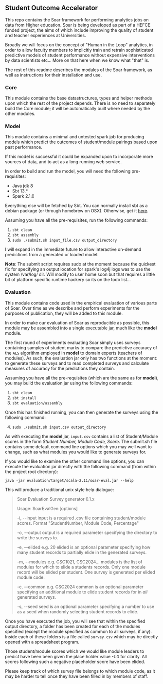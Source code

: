 ## Student Outcome Accelerator

This repo contains the Soar framework for performing analytics jobs on data from Higher education. Soar is being 
developed as part of a HEFCE funded project, the aims of which include improving the quality of student and teacher
experiences at Universities. 

Broadly we will focus on the concept of "Human in the Loop" analytics, in order to allow faculty members to implicitly
train and retrain sophisticated predictive models of student performance without expensive interventions by data 
scientists etc... More on that here when we know what "that" is.

The rest of this readme describes the modules of the Soar framework, as well as instructions for their installation 
and use.

### Core

This module contains the base datastructures, types and helper methods upon which the rest of the project depends. There 
is no need to separately build the Core module; it will be automatically built where needed by the other modules.

### Model 

This module contains a minimal and untested spark job for producing models which predict the outcomes
of student/module pairings based upon past performance. 

If this model is successful it could be expanded upon to incorporate more sources of data, and to 
act as a long running web service.

In order to build and run the model, you will need the following pre-requisites:

* Java jdk 8
* Sbt 13.*
* Spark 2.1.0

Everything else will be fetched by Sbt. You can normally install sbt as a debian package (or 
through homebrew on OSX). Otherwise, get it [here](http://www.scala-sbt.org/download.html).

Assuming you have all the pre-requisites, run the following commands:

1. `sbt clean`
2. `sbt assembly`
3. `sudo ./submit.sh input_file.csv output_directory`

I will expand in the immediate future to allow interactive on-demand predictions from a generated
or loaded model.

**Note**: The submit script requires sudo at the moment because the quickest fix for specifying an
output location for spark's log4j logs was to use the system /var/log/ dir. Will modify to user home
soon but that requires a little bit of platform specific runtime hackery so its on the todo list...

### Evaluation

This module contains code used in the empirical evaluation of various parts of Soar. Over time as we describe and 
perform experiments for the purposes of publication, they will be added to this module. 

In order to make our evaluation of Soar as reproducible as possible, this module may be assembled into a single 
executable jar, much like the **model** module.

The first round of experiments evaluating Soar simply uses surveys containing samples of student marks to compare the 
predictive accuracy of the `ALS` algorithm employed in **model** to domain experts (teachers of modules). As such, 
the evaluation jar only has two functions at the moment: to generate these surveys and to read completed surveys and
calculate measures of accuracy for the predictions they contain. 

Assuming you have all the pre-requisites (which are the same as for **model**), you may build the evaluation jar 
using the following commands:

1. `sbt clean`
2. `sbt install`
3. `sbt evaluation/assembly`

Once this has finished running, you can then generate the surveys using the following command: 

4. `sudo ./submit.sh input.csv output_directory`

As with executing the **model** jar, `input.csv` contains a list of Student/Module scores in the form _Student Number, 
Module Code, Score_. The submit.sh file contains some default command line options which you may well want to change, 
such as what modules you would like to generate surveys for. 

If you would like to examine the other command line options, you can execute the evaluation jar directly with the 
following command (from within the project root directory): 

`java -jar evaluation/target/scala-2.11/soar-eval.jar --help`

This will produce a traditional unix style help dialogue:

> Soar Evaluation Survey generator 0.1.x
> 
>Usage: SoarEvalGen [options]
> 
>    -i, --input   <file>                    input is a required .csv file containing student/module scores. Format "StudentNumber, Module Code, Percentage" 
>
>    -o, --output  <directory>               output is a required parameter specifying the directory to write the surveys to.
>                             
>    -e, --elided  e.g. 20                   elided is an optional parameter specifying how many student records to partially elide in the generated surveys.
>
>    -m, --modules e.g. CSC1021, CSC2024...  modules is the list of modules for which to elide a students records. Only one module record will be elided per student. One survey is generated per elided module code.
>
>    -c, --common  e.g. CSC2024              common is an optional parameter specifying an additional module to elide student records for in *all* generated surveys.
>
>    -s, --seed    <int>                     seed is an optional parameter specifying a number to use as a seed when randomly selecting student records to elide.

Once you have executed the job, you will see that within the specified output directory, a folder has been created for 
each of the modules specified (except the module specified as common to all surveys, if any). Inside each of these 
folders is a file called `survey.csv` which may be directly opened with a spreadsheet program.

Those student/module scores  which we would like module leaders to predict have been been given the place holder 
value _-1.0_ for clarity. All scores following such a negative placeholder score have been elided.

Please keep track of which survey file belongs to which module code, as it may be harder to tell once they have been 
filled in by members of staff.
